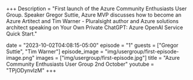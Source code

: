 +++
Description = "First launch of the Azure Community Enthusiasts User Group. Speaker Gregor Suttie, Azure MVP discusses how to become an Azure Artitect and Tim Warner - Pluralsight author and Azure solutions architect speaking on Your Own Private ChatGPT: Azure OpenAI Service Quick Start."

date = "2023-10-02T04:08:15-05:00"
episode = "1"
guests = ["Gregor Suttie", "Tim Warner"]
episode_image = "img/usergroup/first-episode-image.png"
images = ["img/usergroup/first-episode.jpg"]
title = "Azure Community Enthusiasts User Group 2nd October"
youtube = "TPjODynvIzM"
+++

<!--more-->
